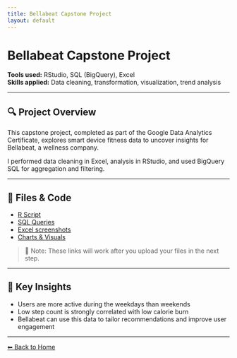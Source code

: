 ```yaml
---
title: Bellabeat Capstone Project
layout: default
---
```


# Bellabeat Capstone Project

**Tools used:** RStudio, SQL (BigQuery), Excel  
**Skills applied:** Data cleaning, transformation, visualization, trend analysis

---

## 🔍 Project Overview

This capstone project, completed as part of the Google Data Analytics Certificate, explores smart device fitness data to uncover insights for Bellabeat, a wellness company.

I performed data cleaning in Excel, analysis in RStudio, and used BigQuery SQL for aggregation and filtering.

---

## 📁 Files & Code

- [R Script](../code/r/bellabeat_analysis.R)  
- [SQL Queries](../code/sql/bellabeat_queries.sql)  
- [Excel screenshots](../code/excel/)  
- [Charts & Visuals](../assets/bellabeat_chart1.png)

> 🔗 Note: These links will work after you upload your files in the next step.

---

## 🧠 Key Insights

- Users are more active during the weekdays than weekends  
- Low step count is strongly correlated with low calorie burn  
- Bellabeat can use this data to tailor recommendations and improve user engagement

---

[⬅ Back to Home](../index.md)
